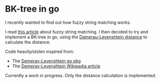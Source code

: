 # BK-tree in go

I recently wanted to find out how fuzzy string matching works.

I read [this article](https://medium.com/data-science-in-your-pocket/fuzzy-matching-algorithms-explained-e0ff30cc00ca) about fuzzy string matching. I then decided to try and implement a BK-tree in go, using the [Damerau-Levenshtein distance](https://en.wikipedia.org/wiki/Damerau%E2%80%93Levenshtein_distance) to calculate the distance.

Code heavily/stolen inspired from:

- The [Demeray-Levenshtein go pkg](https://pkg.go.dev/github.com/lmas/Damerau-Levenshtein)
- The [Demeray-Levenshtein Wikipedia article](https://en.wikipedia.org/wiki/Damerau%E2%80%93Levenshtein_distance)

Currently a work in progress. Only the distance calculation is implemented.
